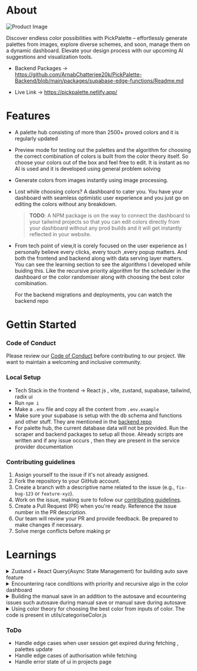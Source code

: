 # About

![Product Image](./docs/Intro.avif)

Discover endless color possibilities with PickPalette – effortlessly generate palettes from images, explore diverse schemes, and soon, manage them on a dynamic dashboard. Elevate your design process with our upcoming AI suggestions and visualization tools.

- Backend Packages -> https://github.com/ArnabChatterjee20k/PickPalette-Backend/blob/main/packages/supabase-edge-functions/Readme.md

- Live Link -> https://pickpalette.netlify.app/

# Features

- A palette hub consisting of more than 2500+ proved colors and it is regularly updated

- Preview mode for testing out the palettes and the algorithm for choosing the correct combination of colors is built from the color theory itself. So choose your colors out of the box and feel free to edit. It is instant as no AI is used and it is developed using general problem solving

- Generate colors from images instantly using image processing.

- Lost while choosing colors? A dashboard to cater you. You have your dashboard with seamless optimistic user experience and you just go on editing the colors without any breakdown.

  > **TODO**: A NPM package is on the way to connect the dashboard to your tailwind projects so that you can edit colors directly from your dashboard without any prod builds and it will get instantly reflected in your website.

- From tech point of view,it is corely focused on the user experience as I personally believe every clicks, every touch ,every popup matters. And both the frontend and backend along with data serving layer matters. You can see the learning section to see the algorithms I developed while buiding this. Like the recursive priority algorithm for the scheduler in the dashboard or the color randomiser along with choosing the best color comibination.

  For the backend migrations and deployments, you can watch the backend repo

# Gettin Started

### Code of Conduct
Please review our [Code of Conduct](CODE_OF_CONDUCT.md) before contributing to our project. We want to maintain a welcoming and inclusive community.

### Local Setup
* Tech Stack in the frontend -> React js , vite, zustand, supabase, tailwind, radix ui
* Run ``` npm i ```
* Make a ```.env``` file and copy all the content from ```.env.example```
* Make sure your supabase is setup with the db schema and functions and other stuff. They are mentioned in the [backend repo](https://github.com/ArnabChatterjee20k/PickPalette-Backend/blob/main/packages/supabase-edge-functions/Readme.md)
* For palette hub, the current database data will not be provided. Run the scraper and backend packages to setup all those. Already scripts are written and if any issue occurs , then they are present in the service provider documentation

### Contributing guidelines

1. Assign yourself to the issue if it's not already assigned.
2. Fork the repository to your GitHub account.
3. Create a branch with a descriptive name related to the issue (e.g., `fix-bug-123` or `feature-xyz`).
4. Work on the issue, making sure to follow our [contributing guidelines](Contributing.md).
5. Create a Pull Request (PR) when you're ready. Reference the issue number in the PR description.
6. Our team will review your PR and provide feedback. Be prepared to make changes if necessary.
7. Solve merge conflicts before making pr

# Learnings

<details>
    <summary>Zustand + React Query(Async State Management) for building auto save feature</summary>
    <p>
       <li>First of the data is brought from the server</li>
       <li>Then when user interacts with the data we cant directly send the latest changes. As user can go on changing and a lot of request will be made to the server</li>
       <li>So I am zustand store for maintaining a colors array which will point to the latest changed data. And also a timer will start which will capture all the data changes. So after that span the request will be made with the latest data. Basically we are mutating with the latest recorded data</li>
       <li>Since the client side interaction is taking place and we are recording that we are using some external store. We could have used context but since a ton of changes can be made so going for a small state management library zustand</li>
    </p>
    
</details>

<details>
    <summary>Encountering race conditions with priority and recursive algo in the color dashboard</summary>
    <p>
        <h4>The save is autosaving feature. When colors are getting uploaded to the server and suppose at that time some changes happend.
        <br>Basically a race condition</h4>
       <h3>Solutions</h3>
       <li>Lock the ui when data is getting changed or mutation is happening</li>
       <li>Built some algo to gather the data changes made during the mutation and then after the settlement of the mutation re-perform the action but with the waitlist data</li>
    </p>
    <p>
        <h4> What I have done?</h4>
       <li>I took the second approach </li>
       <li>In my autosave feature, whenever the pallets are getting changed a scheduler starts. In that span of around of 4000ms all the latest changes are getting saved and atlast the latest one gets pushed to the server</li>
       <li>But in that span of sending, all the changes are getting saved to a waitList.</li>
       <li>So a recursive process is taking place</li>
       <li>Atlast, after onSettled the waitlist is emptied to the main color stack so that it does not move into recursive hell.</li>
       <li>Indirectly its an priority system. If data is in waitlist it will be send first</li>
    </p>
</details>

</details>

<details>
    <summary>Building the manual save in an addition to the autosave and ecountering issues such autosave during manual save or manual save during autosave</summary>
    <p>
       <li>We are using scheduling system.</li>
       <li>When manual save is pressed, just clear the schedule and push the latest data</li>
       <li>If during autosave manual save is pressed, then the queue will get emptied since the latest data pushed so if no data remains in the queue , dont go for the mutation</li>
       <li>If during manual save some changes performed, stack them up. And make another request with another set of data which will be autosaving</li>
    </p>
</details>

<details>
    <summary>Using color theory for choosing the best color from inputs of color. The code is present in utils/categoriseColor.js</summary>
    <p>

1. **Define the `categorizedColors` object**: The algorithm starts by defining an object `categorizedColors` with properties for `primary`, `secondary`, `tertiary`, `background`, `text`, and `accent` colors. Initially, all these properties are set to `null`.

2. **Sort the input colors by perceived brightness**: The input array `colors` is sorted in ascending order of perceived brightness using the formula `(r * 299 + g * 587 + b * 114) / 1000`, where `r`, `g`, and `b` are the red, green, and blue values of the color, respectively. This formula approximates how humans perceive the brightness of a color.

3. **Assign the background color**: The darkest color from the sorted array (`sortedColors[0]`) is assigned to `categorizedColors.background`.

4. **Find the most visually distinct colors**: The `findBestCombination` function is used to assign the `primary`, `secondary`, and `tertiary` colors. It does this by iterating over the remaining colors (excluding the background color) and calculating the color distance between each remaining color and the already assigned colors in `categorizedColors`. The color with the maximum distance is selected as the best color for the current category (`primary`, `secondary`, or `tertiary`). This ensures that the selected colors are visually distinct from each other.

5. **Assign the text color**: The `findContrastingColor` function is used to assign the `text` color. It takes the `background` color and an array of remaining colors as input. It iterates over the remaining colors and finds the color with the maximum contrast (brightness difference) from the `background` color, ensuring that it's not equal to any of the `primary`, `secondary`, or `tertiary` colors.

6. **Assign the accent color**: The `accent` color is assigned as the lightest remaining color from the input array. This is done by creating an array `accentColors` that contains all the remaining colors that haven't been assigned to any other category (`primary`, `secondary`, `tertiary`, `background`, or `text`), and then assigning the last color in the `accentColors` array (which will be the lightest color due to the sorting) to `categorizedColors.accent`.

The core functionality of the algorithm is achieved through the following helper functions:

- `calculateColorDistance`: This function calculates the maximum color distance between a given color and the already assigned colors in `categorizedColors`. It does this by iterating over the assigned colors and calculating the Euclidean distance between the given color and each assigned color in the RGB color space. The maximum distance is returned.

- `getColorDistance`: This function calculates the Euclidean distance between two colors in the RGB color space using the formula `sqrt((r1 - r2)^2 + (g1 - g2)^2 + (b1 - b2)^2)`, where `r1`, `g1`, `b1` and `r2`, `g2`, `b2` are the red, green, and blue values of the two colors, respectively.

- `findContrastingColor`: This function takes a base color and an array of sorted colors as input. It iterates over the sorted colors and finds the color with the maximum contrast (brightness difference) from the base color. The contrast is calculated as the absolute difference between the perceived brightness of the base color and the sorted color. The color with the maximum contrast is returned, ensuring that it's not equal to the base color.

By following these steps and using the helper functions, the algorithm assigns visually distinct colors to the `primary`, `secondary`, and `tertiary` properties, finds a contrasting color for the `text` property, and assigns the lightest remaining color as the `accent` color. The `background` color is set to the darkest color from the input array. The algorithm ensures that all assigned colors are present in the input array, and it satisfies the business cases of having the `text` color distinct from `primary`, `secondary`, and `tertiary`, and the `accent` color being the lightest remaining color.

</p>

</details>

### ToDo

- Handle edge cases when user session get expired during fetching , palettes update
- Handle edge cases of authorisation while fetching
- Handle error state of ui in projects page
